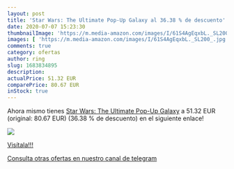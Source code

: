 ```yaml
---
layout: post
title: 'Star Wars: The Ultimate Pop-Up Galaxy al 36.38 % de descuento'
date: 2020-07-07 15:23:30
thumbnailImage: 'https://m.media-amazon.com/images/I/61S4AgEqxbL._SL200_.jpg'
images: [ 'https://m.media-amazon.com/images/I/61S4AgEqxbL._SL200_.jpg' ]
comments: true
category: ofertas
author: ring
slug: 1683834895
description:
actualPrice: 51.32 EUR
comparePrice: 80.67 EUR
inStock: true
---
```


Ahora mismo tienes [Star Wars: The Ultimate Pop-Up Galaxy](https://www.amazon.com/dp/1683834895/?tag=redken08-20) a 51.32 EUR (original: 80.67 EUR) (36.38 %  de descuento) en el siguiente enlace!

[![](https://m.media-amazon.com/images/I/61S4AgEqxbL._SL200_.jpg)](https://www.amazon.com/dp/1683834895/?tag=redken08-20)

[Visítala!!!](https://www.amazon.com/dp/1683834895/?tag=redken08-20)

[Consulta otras ofertas en nuestro canal de telegram](https://t.me/s/ofertas25)
